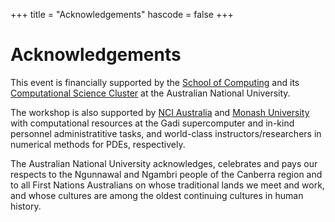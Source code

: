 +++
title = "Acknowledgements"
hascode = false
+++

# Acknowledgements

This event is financially supported by the [School of Computing](https://comp.anu.edu.au/) and its [Computational Science Cluster](https://comp.anu.edu.au/research/clusters/computational-science/) at the Australian National University. 

The workshop is also supported by [NCI Australia](https://nci.org.au/) and [Monash University](https://www.monash.edu/) with computational resources at the Gadi supercomputer and in-kind  personnel administratitive tasks, and  world-class instructors/researchers in numerical methods for PDEs, respectively.

The Australian National University acknowledges, celebrates and pays our respects to the Ngunnawal and Ngambri people of the Canberra region and to all First Nations Australians on whose traditional lands we meet and work, and whose cultures are among the oldest continuing cultures in human history.